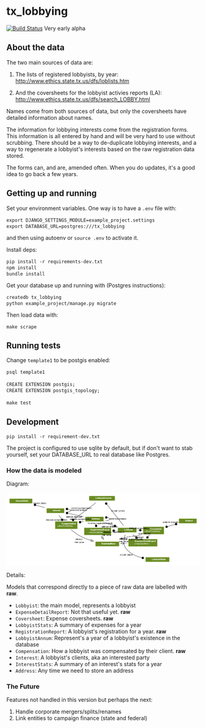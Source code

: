 # tx_lobbying

[![Build Status](https://travis-ci.org/texastribune/tx_lobbying.svg?branch=master)](https://travis-ci.org/texastribune/tx_lobbying)
Very early alpha

## About the data

The two main sources of data are:

1. The lists of registered lobbyists, by year:
   http://www.ethics.state.tx.us/dfs/loblists.htm

2. And the coversheets for the lobbyist activies reports (LA):
   http://www.ethics.state.tx.us/dfs/search_LOBBY.html

Names come from both sources of data, but only the coversheets have detailed
information about names.

The information for lobbying interests come from the registration forms. This
information is all entered by hand and will be very hard to use without
scrubbing. There should be a way to de-duplicate lobbying interests, and a way
to regenerate a lobbyist's interests based on the raw registration data stored.

The forms can, and are, amended often. When you do updates, it's a good idea
to go back a few years.


## Getting up and running

Set your environment variables. One way is to have a `.env` file with:

```
export DJANGO_SETTINGS_MODULE=example_project.settings
export DATABASE_URL=postgres:///tx_lobbying
```

and then using autoenv or `source .env` to activate it.

Install deps:

    pip install -r requirements-dev.txt
    npm install
    bundle install

Get your database up and running with (Postgres instructions):

    createdb tx_lobbying
    python example_project/manage.py migrate

Then load data with:

    make scrape


## Running tests

Change `template1` to be postgis enabled:

    psql template1

    CREATE EXTENSION postgis;
    CREATE EXTENSION postgis_topology;

    make test

## Development

    pip install -r requirement-dev.txt

The project is configured to use sqlite by default, but if don't want to stab
yourself, set your DATABASE_URL to real database like Postgres.


### How the data is modeled

Diagram:

![Diagram of the app's models](models.png)

Details:

Models that correspond directly to a piece of raw data are labelled with
**raw**.

* `Lobbyist`: the main model, represents a lobbyist
* `ExpenseDetailReport`: Not that useful yet. **raw**
* `Coversheet`: Expense coversheets. **raw**
* `LobbyistStats`: A summary of expenses for a year
* `RegistrationReport`: A lobbyist's registration for a year. **raw**
* `LobbyistAnnum`: Represent's a year of a lobbyist's existence in the database
* `Compensation`: How a lobbyist was compensated by their client. **raw**
* `Interest`: A lobbyist's clients, aka an interested party
* `InterestStats`: A summary of an interest's stats for a year
* `Address`: Any time we need to store an address

### The Future

Features not handled in this version but perhaps the next:

1. Handle corporate mergers/splits/renames
2. Link entities to campaign finance (state and federal)
